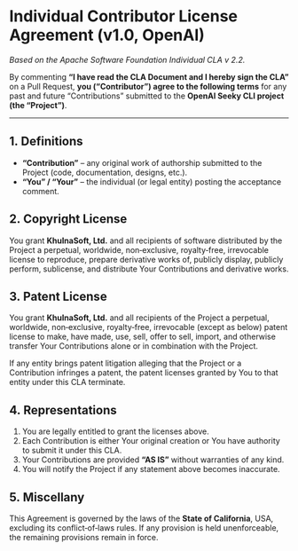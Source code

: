 # Individual Contributor License Agreement (v1.0, OpenAI)

_Based on the Apache Software Foundation Individual CLA v 2.2._

By commenting **“I have read the CLA Document and I hereby sign the CLA”**
on a Pull Request, **you (“Contributor”) agree to the following terms** for any
past and future “Contributions” submitted to the **OpenAI Seeky CLI project
(the “Project”)**.

---

## 1. Definitions
- **“Contribution”** – any original work of authorship submitted to the Project
  (code, documentation, designs, etc.).
- **“You” / “Your”** – the individual (or legal entity) posting the acceptance
  comment.

## 2. Copyright License  
You grant **KhulnaSoft, Ltd.** and all recipients of software distributed by the
Project a perpetual, worldwide, non‑exclusive, royalty‑free, irrevocable
license to reproduce, prepare derivative works of, publicly display, publicly
perform, sublicense, and distribute Your Contributions and derivative works.

## 3. Patent License  
You grant **KhulnaSoft, Ltd.** and all recipients of the Project a perpetual,
worldwide, non‑exclusive, royalty‑free, irrevocable (except as below) patent
license to make, have made, use, sell, offer to sell, import, and otherwise
transfer Your Contributions alone or in combination with the Project.

If any entity brings patent litigation alleging that the Project or a
Contribution infringes a patent, the patent licenses granted by You to that
entity under this CLA terminate.

## 4. Representations
1. You are legally entitled to grant the licenses above.  
2. Each Contribution is either Your original creation or You have authority to
   submit it under this CLA.  
3. Your Contributions are provided **“AS IS”** without warranties of any kind.  
4. You will notify the Project if any statement above becomes inaccurate.

## 5. Miscellany  
This Agreement is governed by the laws of the **State of California**, USA,
excluding its conflict‑of‑laws rules. If any provision is held unenforceable,
the remaining provisions remain in force.
